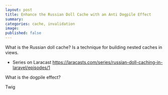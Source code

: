 ```yaml
---
layout: post
title: Enhance the Russian Doll Cache with an Anti Dogpile Effect
summary: 
categories: cache, invalidation
image: 
published: false
---
```



What is the Russian doll cache?
Is a technique for building nested caches in views.

- Series on Laracast https://laracasts.com/series/russian-doll-caching-in-laravel/episodes/1

What is the dogpile effect?

Twig 

